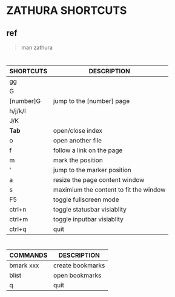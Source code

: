 # ZATHURA SHORTCUTS

## ref
> man zathura

#
| SHORTCUTS | DESCRIPTION                            |
|-----------|----------------------------------------|
| gg        |                                        |
| G         |                                        |
| [number]G | jump to the [number] page              |
| h/j/k/l   |                                        |
| J/K       |                                        |
| **Tab**   | open/close index                       |
| o         | open another file                      |
| f         | follow a link on the page              |
| m         | mark the position                      |
| '         | jump to the marker position            |
| a         | resize the page content window         |
| s         | maximium the content to fit the window |
| F5        | toggle fullscreen mode                 |
| ctrl+n    | toggle statusbar visiablity            |
| ctrl+m    | toggle inputbar visiablity             |
| ctrl+q    | quit                                   |

#
| **COMMANDS** | **DESCRIPTION**  |
|--------------|------------------|
| bmark xxx    | create bookmarks |
| blist        | open bookmarks   |
| q            | quit             |

